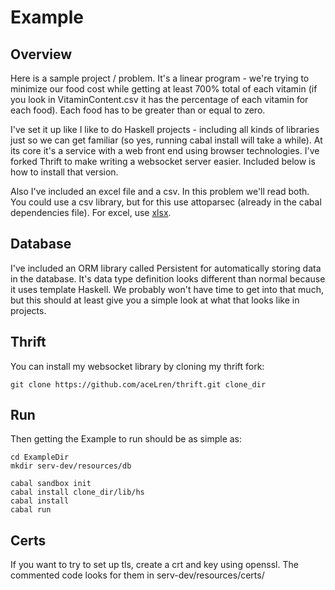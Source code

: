 Example
===

Overview
---

Here is a sample project / problem.  It's a linear program - we're trying to
minimize our food cost while getting at least 700% total of each vitamin (if
you look in VitaminContent.csv it has the percentage of each vitamin for each
food).  Each food has to be greater than or equal to zero.

I've set it up like I like to do Haskell projects - including all kinds of libraries
just so we can get familiar (so yes, running cabal install will take a while).  At its core
it's a service with a web front end using browser technologies.
I've forked Thrift to make writing a websocket server easier. Included below is
how to install that version.

Also I've included an excel file and a csv.  In this problem we'll read both.
You could use a csv library, but for this use attoparsec (already in the cabal
dependencies file).  For excel, use [xlsx](https://hackage.haskell.org/package/xlsx-0.1.0.4/docs/Codec-Xlsx.html).

Database
---

I've included an ORM library called Persistent for automatically storing data in
the database.  It's data type definition looks different than normal because it
uses template Haskell.  We probably won't have time to get into that much, but
this should at least give you a simple look at what that looks like in projects.

Thrift
---

You can install my websocket library by cloning my thrift fork:

    git clone https://github.com/aceLren/thrift.git clone_dir

Run
---
Then getting the Example to run should be as simple as:

    cd ExampleDir
    mkdir serv-dev/resources/db

    cabal sandbox init
    cabal install clone_dir/lib/hs
    cabal install
    cabal run

Certs
---

If you want to try to set up tls, create a crt and key using openssl. The commented
code looks for them in serv-dev/resources/certs/
